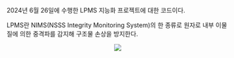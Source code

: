 2024년 6월 26일에 수행한 LPMS 지능화 프로젝트에 대한 코드이다.

LPMS란 NIMS(NSSS Integrity Monitoring System)의 한 종류로 원자로 내부 이물질에 의한 중격파를 감지해 구조물 손상을 방지한다.



<p align="center">
<img src="https://github.com/lhoju0158/LPMS/assets/172701989/1462bc1d-55a3-407f-8601-ea2ebf48effd">
</p>
